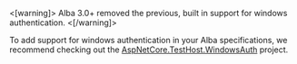 <!--title: Working with Authentication-->

<[warning]>
Alba 3.0+ removed the previous, built in support for windows authentication.
<[/warning]>

To add support for windows authentication in your Alba specifications, we recommend checking out the [AspNetCore.TestHost.WindowsAuth](https://github.com/IntelliTect/AspNetCore.TestHost.WindowsAuth) project.